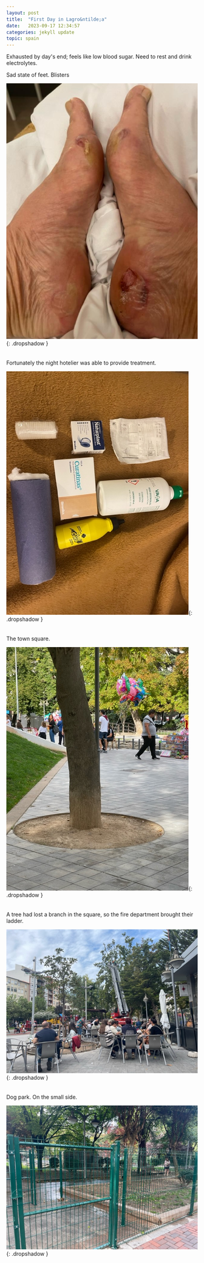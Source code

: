 ```yaml
---
layout: post
title:  "First Day in Lagro&ntilde;a"
date:   2023-09-17 12:34:57
categories: jekyll update
topic: spain
---
```

Exhausted by day's end; feels like low blood sugar.  Need to rest
and drink electrolytes.

Sad state of feet.  Blisters

![Blistered Feet](/images/spain/2023-09-17/blisters.jpeg){: .dropshadow }
<br><br><br>
Fortunately the night hotelier was able to provide treatment.

![Medication](/images/spain/2023-09-17/medication.jpeg){: .dropshadow }
<br><br><br>
The town square.

![Town Square](/images/spain/2023-09-17/town_square.jpeg){: .dropshadow }
<br><br><br>
A tree had lost a branch in the square, so the fire department brought their ladder.

![Town Square and People](/images/spain/2023-09-17/town_square2.jpeg){: .dropshadow }
<br><br><br>
Dog park.  On the small side.

![Fenced dog area](/images/spain/2023-09-17/dog_park.jpeg){: .dropshadow }